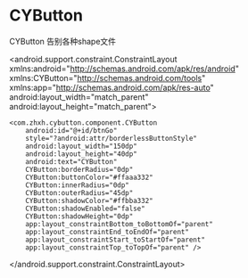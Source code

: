 # CYButton
CYButton 告别各种shape文件

<?xml version="1.0" encoding="utf-8"?>
<android.support.constraint.ConstraintLayout xmlns:android="http://schemas.android.com/apk/res/android"
    xmlns:CYButton="http://schemas.android.com/tools"
    xmlns:app="http://schemas.android.com/apk/res-auto"
    android:layout_width="match_parent"
    android:layout_height="match_parent">


    <com.zhxh.cybutton.component.CYButton
        android:id="@+id/btnGo"
        style="?android:attr/borderlessButtonStyle"
        android:layout_width="150dp"
        android:layout_height="40dp"
        android:text="CYButton"
        CYButton:borderRadius="0dp"
        CYButton:buttonColor="#ffaaa332"
        CYButton:innerRadius="0dp"
        CYButton:outerRadius="45dp"
        CYButton:shadowColor="#ffbba332"
        CYButton:shadowEnabled="false"
        CYButton:shadowHeight="0dp"
        app:layout_constraintBottom_toBottomOf="parent"
        app:layout_constraintEnd_toEndOf="parent"
        app:layout_constraintStart_toStartOf="parent"
        app:layout_constraintTop_toTopOf="parent" />

</android.support.constraint.ConstraintLayout>
